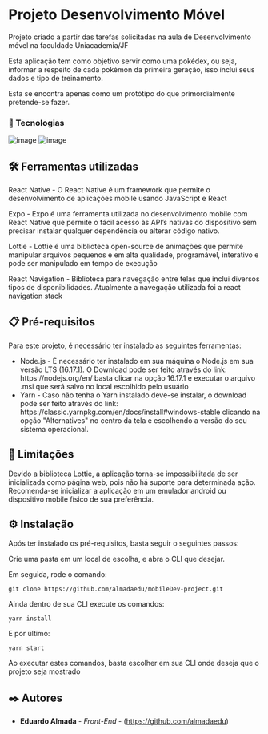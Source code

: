 # Projeto Desenvolvimento Móvel

Projeto criado a partir das tarefas solicitadas na aula de Desenvolvimento móvel na faculdade Uniacademia/JF

Esta aplicação tem como objetivo servir como uma pokédex, ou seja, informar a respeito de cada pokémon da primeira geração, isso inclui seus dados e tipo de treinamento.

Esta se encontra apenas como um protótipo do que primordialmente pretende-se fazer.
### 💾 Tecnologias
![image](	https://img.shields.io/badge/JavaScript-323330?style=for-the-badge&logo=javascript&logoColor=F7DF1E)
![image](	https://img.shields.io/badge/Node.js-43853D?style=for-the-badge&logo=node.js&logoColor=white)

## 🛠️ Ferramentas utilizadas

<p>
React Native - O React Native é um framework que permite o desenvolvimento de aplicações mobile usando JavaScript e React
</p>
<p>
Expo - Expo é uma ferramenta utilizada no desenvolvimento mobile com React Native que permite o fácil acesso às API’s nativas do
dispositivo sem precisar instalar qualquer dependência ou alterar código nativo.
</p>
<p>
Lottie - Lottie é uma biblioteca open-source de animações que permite manipular arquivos pequenos e em alta qualidade, programável, interativo e pode ser manipulado em tempo de execução
</p>
<p>
React Navigation - Biblioteca para navegação entre telas que inclui diversos tipos de disponibilidades. Atualmente a navegação utilizada foi a react navigation stack
</p>

## 📋 Pré-requisitos

<p>
Para este projeto, é necessário ter instalado as seguintes ferramentas: 
<ul>
<li>Node.js - É necessário ter instalado em sua máquina o Node.js em sua versão LTS (16.17.1). O Download pode ser feito através do link: https://nodejs.org/en/ basta clicar na opção 16.17.1 e executar o arquivo .msi que será salvo no local escolhido pelo usuário</li>
<li>Yarn - Caso não tenha o Yarn instalado deve-se instalar, o download pode ser feito através do link: https://classic.yarnpkg.com/en/docs/install#windows-stable clicando na opção "Alternatives" no centro da tela e escolhendo a versão do seu sistema operacional.</li>
</ul>
</p>

## 🧨 Limitações

Devido a biblioteca Lottie, a aplicação torna-se impossibilitada de ser inicializada como página web, pois não há suporte para determinada ação. Recomenda-se inicializar a aplicação em um emulador android ou dispositivo mobile físico de sua preferência.

## ⚙️ Instalação

Após ter instalado os pré-requisitos, basta seguir o seguintes passos:

Crie uma pasta em um local de escolha, e abra o CLI que desejar.

Em seguida, rode o comando: 

```
git clone https://github.com/almadaedu/mobileDev-project.git
```

Ainda dentro de sua CLI execute os comandos:

```
yarn install
```
E por último:
```
yarn start
```

Ao executar estes comandos, basta escolher em sua CLI onde deseja que o projeto seja mostrado


## ✒️ Autores

* **Eduardo Almada** - *Front-End* - (https://github.com/almadaedu)

